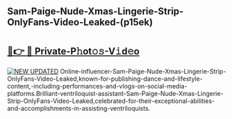 ## Sam-Paige-Nude-Xmas-Lingerie-Strip-OnlyFans-Video-Leaked-(p15ek)


# <h2><a href="https://mediaupload.pro?-19M">🔗👉 🔴 Private-P𝚑ot𝚘𝚜-V𝚒d𝚎o</a></h2>

[![NEW UPDATED](https://i.imgur.com/0qMVB7G.gif)](https://mediaupload.pro?-19M)
Online-influencer-Sam-Paige-Nude-Xmas-Lingerie-Strip-OnlyFans-Video-Leaked,known-for-publishing-dance-and-lifestyle-content,-including-performances-and-vlogs-on-social-media-platforms.Brilliant-ventriloquist-assistant-Sam-Paige-Nude-Xmas-Lingerie-Strip-OnlyFans-Video-Leaked,celebrated-for-their-exceptional-abilities-and-accomplishments-in-assisting-ventriloquists.  
